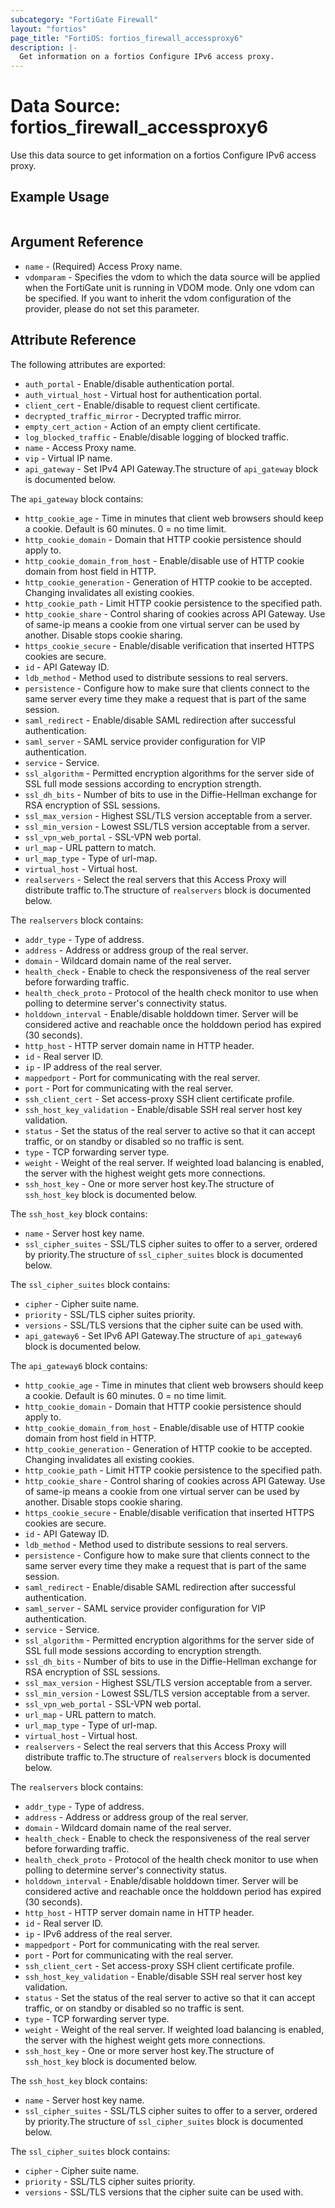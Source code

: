 ```yaml
---
subcategory: "FortiGate Firewall"
layout: "fortios"
page_title: "FortiOS: fortios_firewall_accessproxy6"
description: |-
  Get information on a fortios Configure IPv6 access proxy.
---
```


# Data Source: fortios_firewall_accessproxy6
Use this data source to get information on a fortios Configure IPv6 access proxy.


## Example Usage

```hcl

```

## Argument Reference

* `name` - (Required) Access Proxy name.
* `vdomparam` - Specifies the vdom to which the data source will be applied when the FortiGate unit is running in VDOM mode. Only one vdom can be specified. If you want to inherit the vdom configuration of the provider, please do not set this parameter.

## Attribute Reference

The following attributes are exported:

* `auth_portal` - Enable/disable authentication portal.
* `auth_virtual_host` - Virtual host for authentication portal.
* `client_cert` - Enable/disable to request client certificate.
* `decrypted_traffic_mirror` - Decrypted traffic mirror.
* `empty_cert_action` - Action of an empty client certificate.
* `log_blocked_traffic` - Enable/disable logging of blocked traffic.
* `name` - Access Proxy name.
* `vip` - Virtual IP name.
* `api_gateway` - Set IPv4 API Gateway.The structure of `api_gateway` block is documented below.

The `api_gateway` block contains:

* `http_cookie_age` - Time in minutes that client web browsers should keep a cookie. Default is 60 minutes. 0 = no time limit.
* `http_cookie_domain` - Domain that HTTP cookie persistence should apply to.
* `http_cookie_domain_from_host` - Enable/disable use of HTTP cookie domain from host field in HTTP.
* `http_cookie_generation` - Generation of HTTP cookie to be accepted. Changing invalidates all existing cookies.
* `http_cookie_path` - Limit HTTP cookie persistence to the specified path.
* `http_cookie_share` - Control sharing of cookies across API Gateway. Use of same-ip means a cookie from one virtual server can be used by another. Disable stops cookie sharing.
* `https_cookie_secure` - Enable/disable verification that inserted HTTPS cookies are secure.
* `id` - API Gateway ID.
* `ldb_method` - Method used to distribute sessions to real servers.
* `persistence` - Configure how to make sure that clients connect to the same server every time they make a request that is part of the same session.
* `saml_redirect` - Enable/disable SAML redirection after successful authentication.
* `saml_server` - SAML service provider configuration for VIP authentication.
* `service` - Service.
* `ssl_algorithm` - Permitted encryption algorithms for the server side of SSL full mode sessions according to encryption strength.
* `ssl_dh_bits` - Number of bits to use in the Diffie-Hellman exchange for RSA encryption of SSL sessions.
* `ssl_max_version` - Highest SSL/TLS version acceptable from a server.
* `ssl_min_version` - Lowest SSL/TLS version acceptable from a server.
* `ssl_vpn_web_portal` - SSL-VPN web portal.
* `url_map` - URL pattern to match.
* `url_map_type` - Type of url-map.
* `virtual_host` - Virtual host.
* `realservers` - Select the real servers that this Access Proxy will distribute traffic to.The structure of `realservers` block is documented below.

The `realservers` block contains:

* `addr_type` - Type of address.
* `address` - Address or address group of the real server.
* `domain` - Wildcard domain name of the real server.
* `health_check` - Enable to check the responsiveness of the real server before forwarding traffic.
* `health_check_proto` - Protocol of the health check monitor to use when polling to determine server's connectivity status.
* `holddown_interval` - Enable/disable holddown timer. Server will be considered active and reachable once the holddown period has expired (30 seconds).
* `http_host` - HTTP server domain name in HTTP header.
* `id` - Real server ID.
* `ip` - IP address of the real server.
* `mappedport` - Port for communicating with the real server.
* `port` - Port for communicating with the real server.
* `ssh_client_cert` - Set access-proxy SSH client certificate profile.
* `ssh_host_key_validation` - Enable/disable SSH real server host key validation.
* `status` - Set the status of the real server to active so that it can accept traffic, or on standby or disabled so no traffic is sent.
* `type` - TCP forwarding server type.
* `weight` - Weight of the real server. If weighted load balancing is enabled, the server with the highest weight gets more connections.
* `ssh_host_key` - One or more server host key.The structure of `ssh_host_key` block is documented below.

The `ssh_host_key` block contains:

* `name` - Server host key name.
* `ssl_cipher_suites` - SSL/TLS cipher suites to offer to a server, ordered by priority.The structure of `ssl_cipher_suites` block is documented below.

The `ssl_cipher_suites` block contains:

* `cipher` - Cipher suite name.
* `priority` - SSL/TLS cipher suites priority.
* `versions` - SSL/TLS versions that the cipher suite can be used with.
* `api_gateway6` - Set IPv6 API Gateway.The structure of `api_gateway6` block is documented below.

The `api_gateway6` block contains:

* `http_cookie_age` - Time in minutes that client web browsers should keep a cookie. Default is 60 minutes. 0 = no time limit.
* `http_cookie_domain` - Domain that HTTP cookie persistence should apply to.
* `http_cookie_domain_from_host` - Enable/disable use of HTTP cookie domain from host field in HTTP.
* `http_cookie_generation` - Generation of HTTP cookie to be accepted. Changing invalidates all existing cookies.
* `http_cookie_path` - Limit HTTP cookie persistence to the specified path.
* `http_cookie_share` - Control sharing of cookies across API Gateway. Use of same-ip means a cookie from one virtual server can be used by another. Disable stops cookie sharing.
* `https_cookie_secure` - Enable/disable verification that inserted HTTPS cookies are secure.
* `id` - API Gateway ID.
* `ldb_method` - Method used to distribute sessions to real servers.
* `persistence` - Configure how to make sure that clients connect to the same server every time they make a request that is part of the same session.
* `saml_redirect` - Enable/disable SAML redirection after successful authentication.
* `saml_server` - SAML service provider configuration for VIP authentication.
* `service` - Service.
* `ssl_algorithm` - Permitted encryption algorithms for the server side of SSL full mode sessions according to encryption strength.
* `ssl_dh_bits` - Number of bits to use in the Diffie-Hellman exchange for RSA encryption of SSL sessions.
* `ssl_max_version` - Highest SSL/TLS version acceptable from a server.
* `ssl_min_version` - Lowest SSL/TLS version acceptable from a server.
* `ssl_vpn_web_portal` - SSL-VPN web portal.
* `url_map` - URL pattern to match.
* `url_map_type` - Type of url-map.
* `virtual_host` - Virtual host.
* `realservers` - Select the real servers that this Access Proxy will distribute traffic to.The structure of `realservers` block is documented below.

The `realservers` block contains:

* `addr_type` - Type of address.
* `address` - Address or address group of the real server.
* `domain` - Wildcard domain name of the real server.
* `health_check` - Enable to check the responsiveness of the real server before forwarding traffic.
* `health_check_proto` - Protocol of the health check monitor to use when polling to determine server's connectivity status.
* `holddown_interval` - Enable/disable holddown timer. Server will be considered active and reachable once the holddown period has expired (30 seconds).
* `http_host` - HTTP server domain name in HTTP header.
* `id` - Real server ID.
* `ip` - IPv6 address of the real server.
* `mappedport` - Port for communicating with the real server.
* `port` - Port for communicating with the real server.
* `ssh_client_cert` - Set access-proxy SSH client certificate profile.
* `ssh_host_key_validation` - Enable/disable SSH real server host key validation.
* `status` - Set the status of the real server to active so that it can accept traffic, or on standby or disabled so no traffic is sent.
* `type` - TCP forwarding server type.
* `weight` - Weight of the real server. If weighted load balancing is enabled, the server with the highest weight gets more connections.
* `ssh_host_key` - One or more server host key.The structure of `ssh_host_key` block is documented below.

The `ssh_host_key` block contains:

* `name` - Server host key name.
* `ssl_cipher_suites` - SSL/TLS cipher suites to offer to a server, ordered by priority.The structure of `ssl_cipher_suites` block is documented below.

The `ssl_cipher_suites` block contains:

* `cipher` - Cipher suite name.
* `priority` - SSL/TLS cipher suites priority.
* `versions` - SSL/TLS versions that the cipher suite can be used with.
